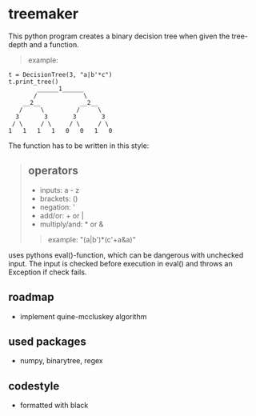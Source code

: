 # treemaker

This python program creates a binary decision tree when given the tree-depth and a function.

> example:

```
t = DecisionTree(3, "a|b'*c")
t.print_tree()
        ______1______
       /             \
    __2__           __2__
   /     \         /     \
  3       3       3       3
 / \     / \     / \     / \
1   1   1   1   0   0   1   0
```

The function has to be written in this style:

> ## operators
>
> - inputs: a - z
> - brackets: ()
> - negation: '
> - add/or: + or |
> - multiply/and: \* or &
>
> > example: "(a|b')\*(c'+a&a)"

uses pythons eval()-function, which can be dangerous with unchecked input. The input is checked before execution in eval() and throws an Exception if check fails.

## roadmap

- implement quine-mccluskey algorithm

## used packages

- numpy, binarytree, regex

## codestyle
- formatted with black
